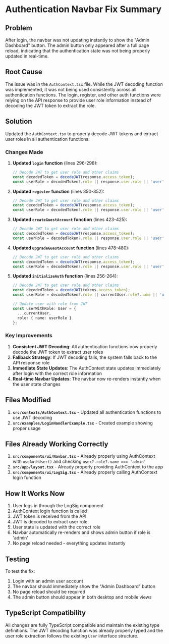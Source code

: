 # Authentication Navbar Fix Summary

## Problem
After login, the navbar was not updating instantly to show the "Admin Dashboard" button. The admin button only appeared after a full page reload, indicating that the authentication state was not being properly updated in real-time.

## Root Cause
The issue was in the `AuthContext.tsx` file. While the JWT decoding function was implemented, it was not being used consistently across all authentication functions. The login, register, and other auth functions were relying on the API response to provide user role information instead of decoding the JWT token to extract the role.

## Solution
Updated the `AuthContext.tsx` to properly decode JWT tokens and extract user roles in all authentication functions:

### Changes Made

1. **Updated `login` function** (lines 296-298):
   ```typescript
   // Decode JWT to get user role and other claims
   const decodedToken = decodeJWT(response.access_token);
   const userRole = decodedToken?.role || response.user.role || 'user';
   ```

2. **Updated `register` function** (lines 350-352):
   ```typescript
   // Decode JWT to get user role and other claims
   const decodedToken = decodeJWT(response.access_token);
   const userRole = decodedToken?.role || response.user.role || 'user';
   ```

3. **Updated `createGuestAccount` function** (lines 423-425):
   ```typescript
   // Decode JWT to get user role and other claims
   const decodedToken = decodeJWT(response.access_token);
   const userRole = decodedToken?.role || response.user.role || 'user';
   ```

4. **Updated `upgradeGuestAccount` function** (lines 478-480):
   ```typescript
   // Decode JWT to get user role and other claims
   const decodedToken = decodeJWT(response.access_token);
   const userRole = decodedToken?.role || response.user.role || 'user';
   ```

5. **Updated `initializeAuth` function** (lines 256-264):
   ```typescript
   // Decode JWT to get user role and other claims
   const decodedToken = decodeJWT(tokens.access_token);
   const userRole = decodedToken?.role || currentUser.role?.name || 'user';
   
   // Update user with role from JWT
   const userWithRole: User = {
     ...currentUser,
     role: { name: userRole }
   };
   ```

### Key Improvements

1. **Consistent JWT Decoding**: All authentication functions now properly decode the JWT token to extract user roles
2. **Fallback Strategy**: If JWT decoding fails, the system falls back to the API response role
3. **Immediate State Updates**: The AuthContext state updates immediately after login with the correct role information
4. **Real-time Navbar Updates**: The navbar now re-renders instantly when the user state changes

## Files Modified

1. **`src/contexts/AuthContext.tsx`** - Updated all authentication functions to use JWT decoding
2. **`src/examples/LoginHandlerExample.tsx`** - Created example showing proper usage

## Files Already Working Correctly

1. **`src/components/ui/Navbar.tsx`** - Already properly using AuthContext with `useAuthUser()` and checking `user?.role?.name === 'admin'`
2. **`src/app/layout.tsx`** - Already properly providing AuthContext to the app
3. **`src/components/ui/LogSig.tsx`** - Already properly calling AuthContext login function

## How It Works Now

1. User logs in through the LogSig component
2. AuthContext login function is called
3. JWT token is received from the API
4. JWT is decoded to extract user role
5. User state is updated with the correct role
6. Navbar automatically re-renders and shows admin button if role is 'admin'
7. No page reload needed - everything updates instantly

## Testing

To test the fix:
1. Login with an admin user account
2. The navbar should immediately show the "Admin Dashboard" button
3. No page reload should be required
4. The admin button should appear in both desktop and mobile views

## TypeScript Compatibility

All changes are fully TypeScript compatible and maintain the existing type definitions. The JWT decoding function was already properly typed and the user role extraction follows the existing `User` interface structure.
